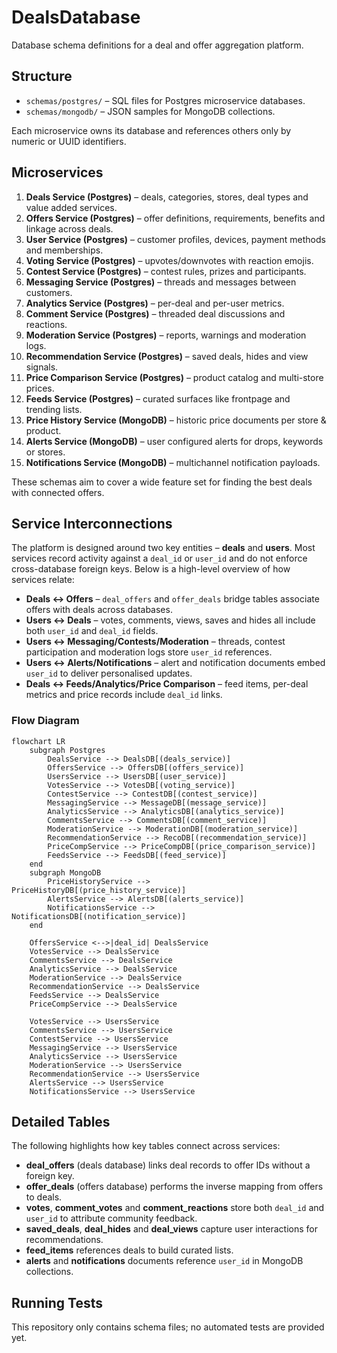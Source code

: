 # DealsDatabase

Database schema definitions for a deal and offer aggregation platform.

## Structure

- `schemas/postgres/` – SQL files for Postgres microservice databases.
- `schemas/mongodb/` – JSON samples for MongoDB collections.

Each microservice owns its database and references others only by numeric or UUID identifiers.

## Microservices

1. **Deals Service (Postgres)** – deals, categories, stores, deal types and value added services.
2. **Offers Service (Postgres)** – offer definitions, requirements, benefits and linkage across deals.
3. **User Service (Postgres)** – customer profiles, devices, payment methods and memberships.
4. **Voting Service (Postgres)** – upvotes/downvotes with reaction emojis.
5. **Contest Service (Postgres)** – contest rules, prizes and participants.
6. **Messaging Service (Postgres)** – threads and messages between customers.
7. **Analytics Service (Postgres)** – per-deal and per-user metrics.
8. **Comment Service (Postgres)** – threaded deal discussions and reactions.
9. **Moderation Service (Postgres)** – reports, warnings and moderation logs.
10. **Recommendation Service (Postgres)** – saved deals, hides and view signals.
11. **Price Comparison Service (Postgres)** – product catalog and multi-store prices.
12. **Feeds Service (Postgres)** – curated surfaces like frontpage and trending lists.
13. **Price History Service (MongoDB)** – historic price documents per store & product.
14. **Alerts Service (MongoDB)** – user configured alerts for drops, keywords or stores.
15. **Notifications Service (MongoDB)** – multichannel notification payloads.

These schemas aim to cover a wide feature set for finding the best deals with connected offers.

## Service Interconnections

The platform is designed around two key entities – **deals** and **users**. Most services
record activity against a `deal_id` or `user_id` and do not enforce cross-database foreign
keys. Below is a high-level overview of how services relate:

- **Deals ↔ Offers** – `deal_offers` and `offer_deals` bridge tables associate offers with
  deals across databases.
- **Users ↔ Deals** – votes, comments, views, saves and hides all include both `user_id`
  and `deal_id` fields.
- **Users ↔ Messaging/Contests/Moderation** – threads, contest participation and
  moderation logs store `user_id` references.
- **Users ↔ Alerts/Notifications** – alert and notification documents embed `user_id` to
  deliver personalised updates.
- **Deals ↔ Feeds/Analytics/Price Comparison** – feed items, per-deal metrics and price
  records include `deal_id` links.

### Flow Diagram

```mermaid
flowchart LR
    subgraph Postgres
        DealsService --> DealsDB[(deals_service)]
        OffersService --> OffersDB[(offers_service)]
        UsersService --> UsersDB[(user_service)]
        VotesService --> VotesDB[(voting_service)]
        ContestService --> ContestDB[(contest_service)]
        MessagingService --> MessageDB[(message_service)]
        AnalyticsService --> AnalyticsDB[(analytics_service)]
        CommentsService --> CommentsDB[(comment_service)]
        ModerationService --> ModerationDB[(moderation_service)]
        RecommendationService --> RecoDB[(recommendation_service)]
        PriceCompService --> PriceCompDB[(price_comparison_service)]
        FeedsService --> FeedsDB[(feed_service)]
    end
    subgraph MongoDB
        PriceHistoryService --> PriceHistoryDB[(price_history_service)]
        AlertsService --> AlertsDB[(alerts_service)]
        NotificationsService --> NotificationsDB[(notification_service)]
    end

    OffersService <-->|deal_id| DealsService
    VotesService --> DealsService
    CommentsService --> DealsService
    AnalyticsService --> DealsService
    ModerationService --> DealsService
    RecommendationService --> DealsService
    FeedsService --> DealsService
    PriceCompService --> DealsService

    VotesService --> UsersService
    CommentsService --> UsersService
    ContestService --> UsersService
    MessagingService --> UsersService
    AnalyticsService --> UsersService
    ModerationService --> UsersService
    RecommendationService --> UsersService
    AlertsService --> UsersService
    NotificationsService --> UsersService
```

## Detailed Tables

The following highlights how key tables connect across services:

- **deal_offers** (deals database) links deal records to offer IDs without a foreign key.
- **offer_deals** (offers database) performs the inverse mapping from offers to deals.
- **votes**, **comment_votes** and **comment_reactions** store both `deal_id` and
  `user_id` to attribute community feedback.
- **saved_deals**, **deal_hides** and **deal_views** capture user interactions for
  recommendations.
- **feed_items** references deals to build curated lists.
- **alerts** and **notifications** documents reference `user_id` in MongoDB collections.

## Running Tests

This repository only contains schema files; no automated tests are provided yet.
